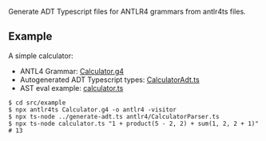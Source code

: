 Generate ADT Typescript files for ANTLR4 grammars from antlr4ts files.

## Example

A simple calculator:

-   ANTL4 Grammar: [Calculator.g4](src/example/Calculator.g4)
-   Autogenerated ADT Typescript types: [CalculatorAdt.ts](src/example/CalculatorAdt.ts)
-   AST eval example: [calculator.ts](src/example/calculator.ts)

```shell
$ cd src/example
$ npx antlr4ts Calculator.g4 -o antlr4 -visitor
$ npx ts-node ../generate-adt.ts antlr4/CalculatorParser.ts
$ npx ts-node calculator.ts "1 + product(5 - 2, 2) + sum(1, 2, 2 + 1)"
# 13
```
